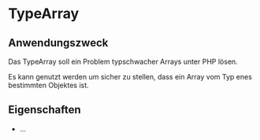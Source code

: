 # TypeArray

## Anwendungszweck
Das TypeArray soll ein Problem typschwacher Arrays unter PHP lösen.

Es kann genutzt werden um sicher zu stellen, dass ein Array vom Typ enes bestimmten Objektes ist.

## Eigenschaften
* ...